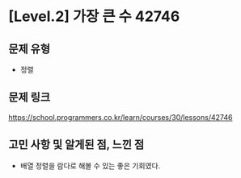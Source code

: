 # [Level.2] 가장 큰 수 42746

## 문제 유형
- 정렬

## 문제 링크
https://school.programmers.co.kr/learn/courses/30/lessons/42746

## 고민 사항 및 알게된 점, 느낀 점
- 배열 정렬을 람다로 해볼 수 있는 좋은 기회였다.